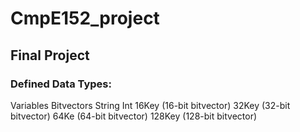 # CmpE152_project
## Final Project

### Defined Data Types:
Variables
Bitvectors
String
Int
16Key	(16-bit bitvector)
32Key	(32-bit bitvector)
64Ke	(64-bit bitvector)
128Key	(128-bit bitvector)
